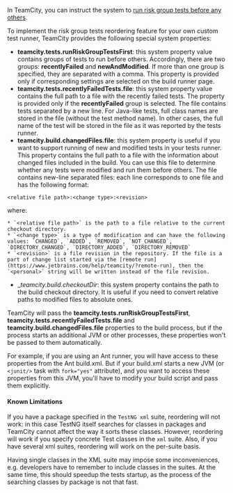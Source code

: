 [//]: # (title: Risk Tests Reordering in Custom Test Runner)
[//]: # (auxiliary-id: Risk+Tests+Reordering+in+Custom+Test+Runner.html)

In TeamCity, you can instruct the system to [run risk group tests before any others](https://www.jetbrains.com/help/teamcity/?running-risk-group-tests-first).

To implement the risk group tests reordering feature for your own custom test runner, TeamCity provides the following special system properties:
* __teamcity.tests.runRiskGroupTestsFirst__: this system property value contains groups of tests to run before others. Accordingly, there are two groups: __recentlyFailed__ and __newAndModified__. If more than one group is specified, they are separated with a comma. This property is provided only if corresponding settings are selected on the build runner page.
* __teamcity.tests.recentlyFailedTests.file__: this system property value contains the full path to a file with the recently failed tests. The property is provided only if the __recentlyFailed__ group is selected. The file contains tests separated by a new line. For Java\-like tests, full class names are stored in the file (without the test method name). In other cases, the full name of the test will be stored in the file as it was reported by the tests runner.
* __teamcity.build.changedFiles.file__: this system property is useful if you want to support running of new and modified tests in your tests runner. This property contains the full path to a file with the information about changed files included in the build. You can use this file to determine whether any tests were modified and run them before others. The file contains new\-line separated files: each line corresponds to one file and has the following format:

```shell
<relative file path>:<change type>:<revision>

```
where:

    * `<relative file path>` is the path to a file relative to the current checkout directory.
    * `<change type>` is a type of modification and can have the following values: `CHANGED`, `ADDED`, `REMOVED`, `NOT_CHANGED`, `DIRECTORY_CHANGED`, `DIRECTORY_ADDED`, `DIRECTORY_REMOVED`
    * `<revision>` is a file revision in the repository. If the file is a part of change list started via the [remote run](https://www.jetbrains.com/help/teamcity/?remote-run), then the `<personal>` string will be written instead of the file revision.
* __teamcity.build.checkoutDir_: this system property contains the path to the build checkout directory. It is useful if you need to convert relative paths to modified files to absolute ones.

<note>

TeamCity will pass the __teamcity.tests.runRiskGroupTestsFirst__, __teamcity.tests.recentlyFailedTests.file__ and __teamcity.build.changedFiles.file__ properties to the build process, but if the process starts an additional JVM or other processes, these properties won't be passed to them automatically.

For example, if you are using an Ant runner, you will have access to these properties from the Ant build.xml. But if your build.xml starts a new JVM (or `<junit/>` task with `fork="yes"` attribute), and you want to access these properties from this JVM, you'll have to modify your build script and pass them explicitly.
</note>

#### Known Limitations

If you have a package specified in the `TestNG xml` suite, reordering will not work: in this case TestNG itself searches for classes in packages and TeamCity cannot affect the way it sorts these classes. However, reordering will work if you specify concrete Test classes in the `xml` suite. Also, if you have several xml suites, reordering will work on the per\-suite basis.

 Having single classes in the XML suite may impose some inconveniences, e.g. developers have to remember to include classes in the suites. At the same time, this should speedup the tests startup, as the process of the searching classes by package is not that fast.
